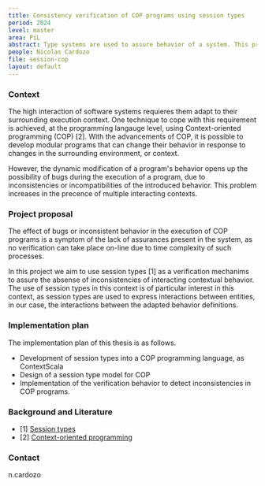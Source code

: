 ```yaml
---
title: Consistency verification of COP programs using session types
period: 2024
level: master
area: PiL
abstract: Type systems are used to assure behavior of a system. This project will tackle the consistency and interaction of dynamic behavior for adaptive systems
people: Nicolas Cardozo
file: session-cop
layout: default
---
```


### Context

The high interaction of software systems requieres them adapt to their surrounding execution context. One technique to cope with this requirement is achieved, at the programming langauge level, using Context-oriented programming (COP) [2]. With the advancements of COP, it is possible to develop modular programs that can change their behavior in response to changes in the surrounding environment, or context.

However, the dynamic modification of a program's behavior opens up the possibility of bugs during the execution of a program, due to inconsistencies or incompatibilities of the introduced behavior. This problem increases in the precence of multiple interacting contexts.

### Project proposal

The effect of bugs or inconsistent behavior in the execution of COP programs is a symptom of the lack of assurances present in the system, as no verification can take place on-line due to time complexity of such processes.

In this project we aim to use session types [1] as a verification mechanims to assure the absense of inconsistencies of interacting contextual behavior. The use of session types in this context is of particular interest in this context, as session types are used to express interactions between entities, in our case, the interactions between the adapted behavior definitions.

### Implementation plan

The implementation plan of this thesis is as follows.

- Development of session types into a COP programming language, as ContextScala
- Design of a session type model for COP
- Implementation of the verification behavior to detect inconsistencies in COP programs.

### Background and Literature

- [1] [Session types](https://dl.acm.org/doi/10.1145/2370776.2370794)
- [2] [Context-oriented programming](https://dl.acm.org/doi/10.1145/2451436.2451461)

### Contact

n.cardozo
